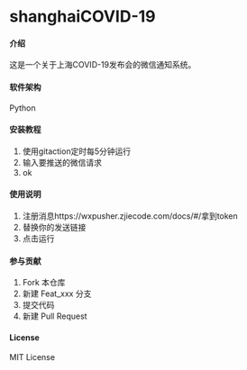 # shanghaiCOVID-19

#### 介绍
这是一个关于上海COVID-19发布会的微信通知系统。

#### 软件架构
Python


#### 安装教程

1. 使用gitaction定时每5分钟运行
2. 输入要推送的微信请求
3. ok

#### 使用说明

1. 注册消息https://wxpusher.zjiecode.com/docs/#/拿到token
2. 替换你的发送链接
3. 点击运行

#### 参与贡献

1. Fork 本仓库
2. 新建 Feat_xxx 分支
3. 提交代码
4. 新建 Pull Request
#### License
MIT License

